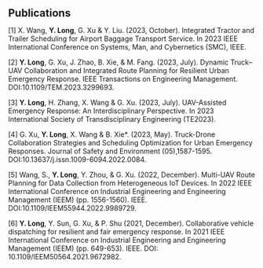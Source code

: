 <h2 style="margin: 60px 0px 10px;">Publications</h2>

[1]	X. Wang, **Y. Long**, G. Xu & Y. Liu. (2023, October). Integrated Tractor and Trailer Scheduling for Airport Baggage Transport Service. In 2023 IEEE International Conference on Systems, Man, and Cybernetics (SMC), IEEE.

[2]	**Y. Long**, G. Xu, J. Zhao, B. Xie, & M. Fang. (2023, July). Dynamic Truck–UAV Collaboration and Integrated Route Planning for Resilient Urban Emergency Response. IEEE Transactions on Engineering Management. DOI:10.1109/TEM.2023.3299693.

[3]	**Y. Long**, H. Zhang, X. Wang & G. Xu. (2023, July). UAV-Assisted Emergency Response: An Interdisciplinary Perspective. In 2023 International Society of Transdisciplinary Engineering (TE2023).

[4]	G. Xu, **Y. Long**, X. Wang & B. Xie*. (2023, May). Truck-Drone Collaboration Strategies and Scheduling Optimization for Urban Emergency Responses. Journal of Safety and Environment (05),1587-1595. DOI:10.13637/j.issn.1009-6094.2022.0084.

[5]	Wang, S., **Y. Long**, Y. Zhou, & G. Xu. (2022, December). Multi-UAV Route Planning for Data Collection from Heterogeneous IoT Devices. In 2022 IEEE International Conference on Industrial Engineering and Engineering Management (IEEM) (pp. 1556-1560). IEEE. DOI:10.1109/IEEM55944.2022.9989729.

[6] **Y. Long**, Y. Sun, G. Xu, & P. Shu (2021, December). Collaborative vehicle dispatching for resilient and fair emergency response. In 2021 IEEE International Conference on Industrial Engineering and Engineering Management (IEEM) (pp. 649-653). IEEE. DOI: 10.1109/IEEM50564.2021.9672982.
